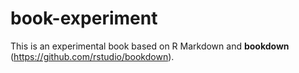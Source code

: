 # book-experiment

This is an experimental book based on R Markdown and **bookdown** (https://github.com/rstudio/bookdown).
